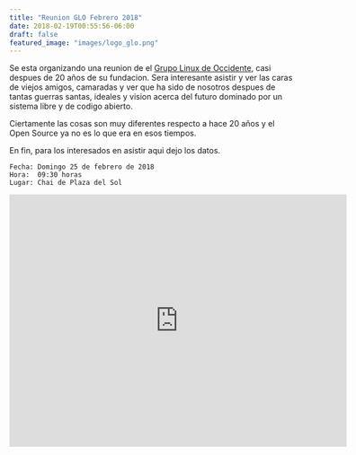```yaml
---
title: "Reunion GLO Febrero 2018"
date: 2018-02-19T00:55:56-06:00
draft: false 
featured_image: "images/logo_glo.png"
---
```

Se esta organizando una reunion de el [Grupo Linux de Occidente](http://glo.org.mx), casi despues de 20 a&ntilde;os de su fundacion. Sera interesante asistir y ver las caras de viejos amigos, camaradas y ver que ha sido de nosotros despues de tantas guerras santas, ideales y vision acerca del futuro dominado por un sistema libre y de codigo abierto. 

Ciertamente las cosas son muy diferentes respecto a hace 20 a&ntilde;os y el Open Source ya no es lo que era en esos tiempos.

En fin, para los interesados en asistir aqui dejo los datos.

```
Fecha: Domingo 25 de febrero de 2018
Hora:  09:30 horas
Lugar: Chai de Plaza del Sol
```

<iframe src="https://www.google.com/maps/embed?pb=!1m18!1m12!1m3!1d3733.462641187!2d-103.40469788507366!3d20.65074878620438!2m3!1f0!2f0!3f0!3m2!1i1024!2i768!4f13.1!3m3!1m2!1s0x8428add28923c111%3A0x46dd1ad75d638b8f!2sChai+Plaza+del+Sol!5e0!3m2!1sen!2smx!4v1519024232642" width="600" height="450" frameborder="0" style="border:0" allowfullscreen></iframe>


